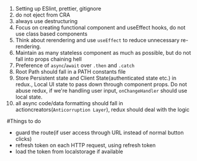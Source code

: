 1. Setting up ESlint, prettier, gitignore
2. do not eject from CRA
3. always use destructuring
4. Focus on creating functional component and useEffect hooks, do not use class based components
5. Think about rerendering and use `useEffect` to reduce unnecessary re-rendering.
5. Maintain as many stateless component as much as possible, but do not fall into props chaining hell
6. Preference of `async`/`await` over `.then` and `.catch`
7. Root Path should fall in a PATH constants file 
8. Store Persistent state and Client State(authenticated state etc.) in redux., Local UI state to pass down through component props. Do not abuse redux, if we're handling user input, `onChangeHandler` should use local state.
9. all async code/data formatting should fall in actioncreators(`Anticorruption Layer`), redux should deal with the logic

#Things to do
- guard the route(if user access through URL instead of normal button clicks)
- refresh token on each HTTP request, using refresh token
- load the token from localstorage if available
